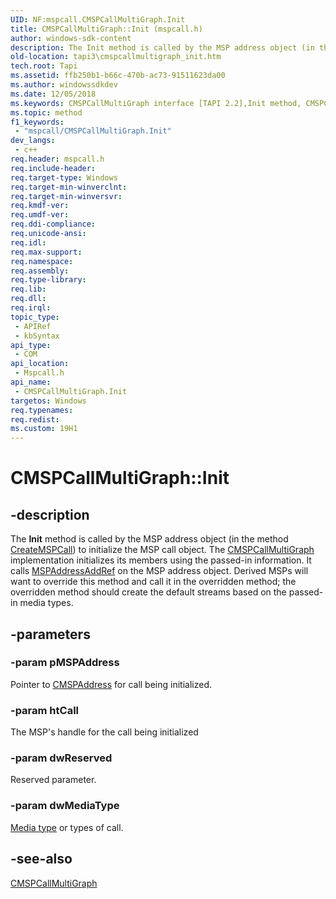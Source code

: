 ```yaml
---
UID: NF:mspcall.CMSPCallMultiGraph.Init
title: CMSPCallMultiGraph::Init (mspcall.h)
author: windows-sdk-content
description: The Init method is called by the MSP address object (in the method CreateMSPCall) to initialize the MSP call object.
old-location: tapi3\cmspcallmultigraph_init.htm
tech.root: Tapi
ms.assetid: ffb250b1-b66c-470b-ac73-91511623da00
ms.author: windowssdkdev
ms.date: 12/05/2018
ms.keywords: CMSPCallMultiGraph interface [TAPI 2.2],Init method, CMSPCallMultiGraph.Init, CMSPCallMultiGraph::Init, Init, Init method [TAPI 2.2], Init method [TAPI 2.2],CMSPCallMultiGraph interface, _tapi3_cmspcallmultigraph_init, mspcall/CMSPCallMultiGraph::Init, tapi3.cmspcallmultigraph_init
ms.topic: method
f1_keywords: 
 - "mspcall/CMSPCallMultiGraph.Init"
dev_langs:
 - c++
req.header: mspcall.h
req.include-header: 
req.target-type: Windows
req.target-min-winverclnt: 
req.target-min-winversvr: 
req.kmdf-ver: 
req.umdf-ver: 
req.ddi-compliance: 
req.unicode-ansi: 
req.idl: 
req.max-support: 
req.namespace: 
req.assembly: 
req.type-library: 
req.lib: 
req.dll: 
req.irql: 
topic_type:
 - APIRef
 - kbSyntax
api_type:
 - COM
api_location:
 - Mspcall.h
api_name:
 - CMSPCallMultiGraph.Init
targetos: Windows
req.typenames: 
req.redist: 
ms.custom: 19H1
---
```


# CMSPCallMultiGraph::Init


## -description


The 
<b>Init</b> method is called by the MSP address object (in the method 
<a href="https://docs.microsoft.com/windows/desktop/api/msp/nf-msp-itmspaddress-createmspcall">CreateMSPCall</a>) to initialize the MSP call object. The 
<a href="https://docs.microsoft.com/windows/desktop/api/mspcall/nl-mspcall-cmspcallmultigraph">CMSPCallMultiGraph</a> implementation initializes its members using the passed-in information. It calls 
<a href="https://docs.microsoft.com/windows/desktop/api/mspaddr/nf-mspaddr-cmspaddress-mspaddressaddref">MSPAddressAddRef</a> on the MSP address object. Derived MSPs will want to override this method and call it in the overridden method; the overridden method should create the default streams based on the passed-in media types.


## -parameters




### -param pMSPAddress

Pointer to 
<a href="https://docs.microsoft.com/windows/desktop/api/mspaddr/nl-mspaddr-cmspaddress">CMSPAddress</a> for call being initialized.


### -param htCall

The MSP's handle for the call being initialized


### -param dwReserved

Reserved parameter.


### -param dwMediaType


<a href="https://docs.microsoft.com/windows/desktop/Tapi/tapimediatype--constants">Media type</a> or types of call.


## -see-also




<a href="https://docs.microsoft.com/windows/desktop/api/mspcall/nl-mspcall-cmspcallmultigraph">CMSPCallMultiGraph</a>
 

 

